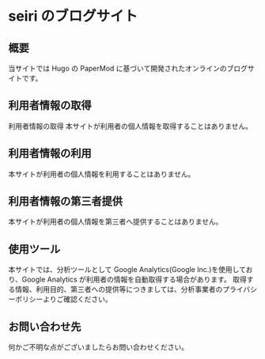 # seiri のブログサイト

## 概要

当サイトでは Hugo の PaperMod に基づいて開発されたオンラインのブログサイトです。

## 利用者情報の取得

利用者情報の取得 本サイトが利用者の個人情報を取得することはありません。

## 利用者情報の利用

本サイトが利用者の個人情報を利用することはありません。

## 利用者情報の第三者提供

本サイトが利用者の個人情報を第三者へ提供することはありません。

## 使用ツール

本サイトでは、分析ツールとして Google Analytics(Google Inc.)を使用しており、Google Analytics が利用者の情報を自動取得する場合があります。 取得する情報、利用目的、第三者への提供等につきましては、分析事業者のプライバシーポリシーよりご確認ください。

## お問い合わせ先

何かご不明な点がございましたらお問い合わせください。
